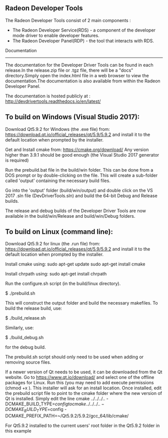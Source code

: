 Radeon Developer Tools
----------------------
The Radeon Developer Tools consist of 2 main components :

* The Radeon Developer Service(RDS) - a component of the developer mode driver to enable developer features.
* The Radeon Developer Panel(RDP) - the tool that interacts with RDS.

Documentation
------------ -
The documentation for the Developer Driver Tools can be found in each release.In the release.zip file or .tgz file, there will be a "docs" directory.Simply open the index.html file in a web browser to view the documentation.The documentation is also available from within the Radeon Developer Panel.

The documentation is hosted publicly at : http://devdrivertools.readthedocs.io/en/latest/

To build on Windows (Visual Studio 2017):
-----------------------------------------
Download Qt5.9.2 for Windows (the .exe file) from:
 https://download.qt.io/official_releases/qt/5.9/5.9.2
and install it to the default location when prompted by the installer.

Get and Install cmake from:
 https://cmake.org/download/
Any version higher than 3.9.1 should be good enough (the Visual Studio 2017
generator is required)

Run the prebuild.bat file in the build/win folder. This can be done from a DOS
prompt or by double-clicking on the file. This will create a sub-folder called
'output' containing the necessary build files.

Go into the 'output' folder (build/win/output) and double click on the VS 2017
.sln file (DevDriverTools.sln) and build the 64-bit Debug and Release builds.

The release and debug builds of the Developer Driver Tools are now available
in the build/win/Release and build/win/Debug folders.


To build on Linux (command line):
---------------------------------
Download Qt5.9.2 for linux (the .run file) from:
 https://download.qt.io/official_releases/qt/5.9/5.9.2
and install it to the default location when prompted by the installer.

Install cmake using:
 sudo apt-get update
 sudo apt-get install cmake

Install chrpath using:
 sudo apt-get install chrpath

Run the configure.sh script (in the build/linux directory).

$ ./prebuild.sh

This will construct the output folder and build the necessary makefiles. To
build the release build, use:

$ ./build_release.sh

Similarly, use:

$ ./build_debug.sh

for the debug build.

The prebuild.sh script should only need to be used when adding or removing
source files.


If a newer version of Qt needs to be used, it can be downloaded from the Qt website.
Go to https://www.qt.io/download/ and select one of the offline packages for Linux.
Run this (you may need to add execute permissions (chmod +x <downloaded file>). This
installer will ask for an install location. Once installed, edit the prebuild script file
to point to the cmake folder where the new version of Qt is installed. Simply edit the
line
        cmake ../../../.. -DCMAKE_BUILD_TYPE=$config
to
        cmake ../../../.. -DCMAKE_BUILD_TYPE=$config -DCMAKE_PREFIX_PATH=~/Qt5.9.2/5.9.2/gcc_64/lib/cmake/

For Qt5.9.2 installed to the current users' root folder in the Qt5.9.2 folder in this example
